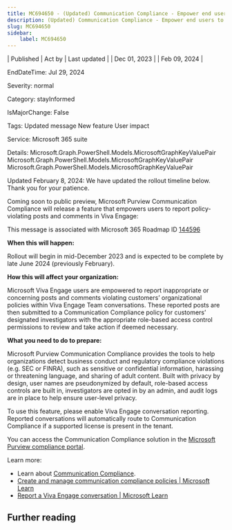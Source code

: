 ```yaml
---
title: MC694650 - (Updated) Communication Compliance - Empower end users to report inappropriate posts and comments in Viva Engage
description: (Updated) Communication Compliance - Empower end users to report inappropriate posts and comments in Viva Engage
slug: MC694650
sidebar:
    label: MC694650
---
```



| Published | Act by | Last updated |
| Dec 01, 2023 |  | Feb 09, 2024 |

EndDateTime: Jul 29, 2024

Severity: normal

Category: stayInformed

IsMajorChange: False

Tags: Updated message New feature User impact

Service: Microsoft 365 suite

Details: Microsoft.Graph.PowerShell.Models.MicrosoftGraphKeyValuePair Microsoft.Graph.PowerShell.Models.MicrosoftGraphKeyValuePair Microsoft.Graph.PowerShell.Models.MicrosoftGraphKeyValuePair

<p style="">Updated February 8, 2024: We have updated the rollout timeline below. Thank you for your patience.</p><p style="">Coming soon to public preview, Microsoft Purview Communication Compliance will release a feature that empowers users to report policy-violating posts and comments in Viva Engage:</p>
<p>This message is associated with Microsoft 365 Roadmap ID <a href="https://www.microsoft.com/microsoft-365/roadmap?filters=&amp;searchterms=144596" target="_blank">144596</a></p>
<p><b>When this will happen:</b></p>

<p>Rollout will begin in mid-December 2023 and is expected to be complete by late June 2024 (previously February).&nbsp;</p>

<p><b>How this will affect your organization:</b></p>

<p>Microsoft Viva Engage users are empowered to report inappropriate or concerning posts and comments violating customers’ organizational policies within Viva Engage Team conversations. These reported posts are then submitted to a Communication Compliance policy for customers’ designated investigators with the appropriate role-based access control permissions to review and take action if deemed necessary.</p>
<p><b>What you need to do to prepare:</b></p>
<p>Microsoft Purview Communication Compliance provides the tools to help organizations detect business conduct and regulatory compliance violations (e.g. SEC or FINRA), such as sensitive or confidential information, harassing or threatening language, and sharing of adult content. Built with privacy by design, user names are pseudonymized by default, role-based access controls are built in, investigators are opted in by an admin, and audit logs are in place to help ensure user-level privacy.</p><p>To use this feature, please enable Viva Engage conversation reporting. Reported conversations will automatically route to Communication Compliance if a supported license is present in the tenant.
</p><p>You can access the Communication Compliance solution in the <a href="https://purview.microsoft.com/compliance" target="_blank">Microsoft Purview compliance portal</a>.</p><p> 
</p><p>Learn more: 
</p><ul><li>Learn about <a href="https://docs.microsoft.com/microsoft-365/compliance/communication-compliance?view=o365-worldwide" target="_blank">Communication Compliance</a>.</li><li><a href="https://learn.microsoft.com/purview/communication-compliance-policies?view=o365-worldwide#user-reported-messages-policy" target="_blank">Create and manage communication compliance policies | Microsoft Learn</a></li><li><a href="https://learn.microsoft.com/viva/engage/report-conversation-overview" target="_blank">Report a Viva Engage conversation | Microsoft Learn</a>
</li></ul>

## Further reading
